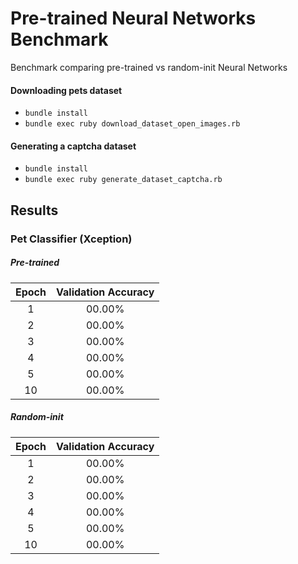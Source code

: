 # Pre-trained Neural Networks Benchmark
Benchmark comparing pre-trained vs random-init Neural Networks

#### Downloading pets dataset
- `bundle install`
- `bundle exec ruby download_dataset_open_images.rb`

#### Generating a captcha dataset
- `bundle install`
- `bundle exec ruby generate_dataset_captcha.rb`

## Results

### Pet Classifier (Xception)

##### Pre-trained
| Epoch | Validation Accuracy |
|:-----:|:-------------------:|
|     1 |              00.00% |
|     2 |              00.00% |
|     3 |              00.00% |
|     4 |              00.00% |
|     5 |              00.00% |
|    10 |              00.00% |


##### Random-init
| Epoch | Validation Accuracy |
|:-----:|:-------------------:|
|     1 |              00.00% |
|     2 |              00.00% |
|     3 |              00.00% |
|     4 |              00.00% |
|     5 |              00.00% |
|    10 |              00.00% |
